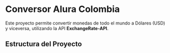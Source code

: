 # Conversor Alura Colombia

Este proyecto permite convertir monedas de todo el mundo a Dólares (USD) y viceversa, utilizando la API **ExchangeRate-API**.

## Estructura del Proyecto

